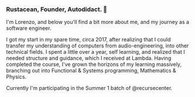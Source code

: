 ### Rustacean, Founder, Autodidact. 👋

I'm Lorenzo, and below you'll find a bit more about me, and my journey as a software engineer.

I got my start in my spare time, circa 2017, after realizing that I could transfer my understanding of computers from audio-engineering, into other technical fields. I spent a little over a year, self learning, and realized that I needed structure and guidance, which I received at Lambda. Having completed the course, I've grown the horizons of my learning massively, branching out into Functional & Systems programming, Mathematics & Physics.

Currently I'm participating in the Summer 1 batch of @recursecenter.

<!--
**overoxidize/overoxidize** is a ✨ _special_ ✨ repository because its `README.md` (this file) appears on your GitHub profile.

Here are some ideas to get you started:

- 🔭 I’m currently working on ...
- 🌱 I’m currently learning ...
- 👯 I’m looking to collaborate on ...
- 🤔 I’m looking for help with ...
- 💬 Ask me about ...
- 📫 How to reach me: ...
- 😄 Pronouns: ...
- ⚡ Fun fact: ...
-->
